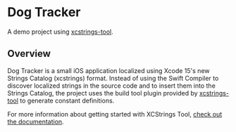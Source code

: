 # Dog Tracker

A demo project using [xcstrings-tool](https://github.com/liamnichols/xcstrings-tool).

## Overview

Dog Tracker is a small iOS application localized using Xcode 15's new Strings Catalog (xcstrings) format. Instead of using the Swift Compiler to discover localized strings in the source code and to insert them into the Strings Catalog, the project uses the build tool plugin provided by [xcstrings-tool](https://github.com/liamnichols/xcstrings-tool) to generate constant definitions.

For more information about getting started with XCStrings Tool, [check out the documentation](https://swiftpackageindex.com/liamnichols/xcstrings-tool/documentation/documentation).
